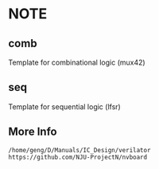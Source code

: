 # NOTE

## comb

Template for combinational logic (mux42)

## seq

Template for sequential logic (lfsr)

## More Info

```
/home/geng/D/Manuals/IC_Design/verilator
https://github.com/NJU-ProjectN/nvboard
```

